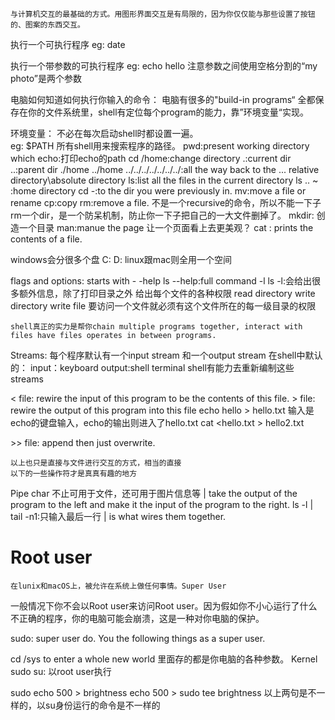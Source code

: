 	与计算机交互的最基础的方式。用图形界面交互是有局限的，因为你仅仅能与那些设置了按钮的、图案的东西交互。
执行一个可执行程序
eg: date

执行一个带参数的可执行程序
eg: echo hello
	注意参数之间使用空格分割的“my photo”是两个参数

电脑如何知道如何执行你输入的命令：
电脑有很多的"build-in programs“ 全都保存在你的文件系统里，shell有定位每个program的能力，靠”环境变量“实现。

环境变量：
不必在每次启动shell时都设置一遍。   
eg: $PATH  所有shell用来搜索程序的路径。
	pwd:present working directory
	which echo:打印echo的path
	cd /home:change directory 
	.:current dir
	..:parent dir
		./home
		../home
		../../../../../../../:all the way back to the ...
	relative directory\absolute directory
	ls:list all the files in the current directory
		ls ..
	~ :home directory
	cd -:to the dir you were previously in. 
	mv:move a file or rename 
	cp:copy
	rm:remove a file.
		不是一个recursive的命令，所以不能一下子rm一个dir，是一个防呆机制，防止你一下子把自己的一大文件删掉了。 
	mkdir: 创造一个目录
	man:manue the page
		让一个页面看上去更美观？ 
	cat : prints the contents of a file.
	
windows会分很多个盘 C: D:
linux跟mac则全用一个空间

flags and options:
	 starts with - 
-help 
	ls --help:full command
-l
	ls -l:会给出很多额外信息，除了打印目录之外
		给出每个文件的各种权限 
			read directory
			write directory
			write file 
				要访问一个文件就必须有这个文件所在的每一级目录的权限 

	shell真正的实力是帮你chain multiple programs together, interact with files have files operates in between programs.

Streams:
	每个程序默认有一个input stream 和一个output stream 
在shell中默认的：
input：keyboard
output:shell terminal
	shell有能力去重新编制这些streams

< file:
rewire the input of this program to be the contents of this file.
\> file:
rewire the output of this program  into this file
	echo hello > hello.txt
		输入是echo的键盘输入，echo的输出则进入了hello.txt
	cat <hello.txt > hello2.txt

\>> file:
append then just overwrite. 

	以上也只是直接与文件进行交互的方式，相当的直接
	以下的一些操作符才是真真有趣的地方
Pipe char
	不止可用于文件，还可用于图片信息等
 | 
 take the output of the program to the left and make it the input of the program to the right.
	 ls -l | tail -n1:只输入最后一行
		 | is what wires them together.

# Root user
	在lunix和macOS上，被允许在系统上做任何事情。Super User
一般情况下你不会以Root user来访问Root user。因为假如你不小心运行了什么不正确的程序，你的电脑可能会崩溃，这是一种对你电脑的保护。

sudo:
	super user do.
	You the following things as a super user.

cd /sys
	to enter a whole new world
	里面存的都是你电脑的各种参数。
	Kernel
sudo su:
	以root user执行

sudo echo 500 > brightness
echo 500 > sudo tee brightness
	以上两句是不一样的，以su身份运行的命令是不一样的